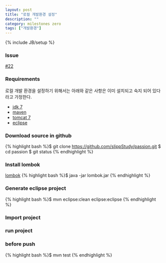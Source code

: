 ```yaml
---
layout: post
title: "로컬 개발환경 설정"
description: ""
category: milestones zero
tags: ["개발환경"]
---
```

{% include JB/setup %}

### Issue 
[#22](https://github.com/slippStudy/passion/issues/22)

### Requirements

로컬 개발 환경을 설정하기 위해서는 아래와 같은 사항은 이미 설치되고 숙지 되어 있다라고 가정한다. 

- [jdk 7](http://www.oracle.com/technetwork/java/javase/downloads/jdk7-downloads-1880260.html)
- [maven](http://maven.apache.org/download.cgi)
- [tomcat 7](http://tomcat.apache.org/download-70.cgi)
- [eclipse](https://www.eclipse.org/downloads/packages/eclipse-ide-java-ee-developers/keplersr2)

### Download source in github 
{% highlight bash %}$ git clone  https://github.com/slippStudy/passion.git
$ cd passion
$ git status {% endhighlight %}


### Install lombok 
[lombok](http://projectlombok.org/)
{% highlight bash %}$ java -jar lombok.jar {% endhighlight %}

### Generate eclipse project
{% highlight bash %}$ mvn eclipse:clean eclipse:eclipse {% endhighlight %}

### Import project 

### run project


### before push
{% highlight bash %}$ mvn test {% endhighlight %}
